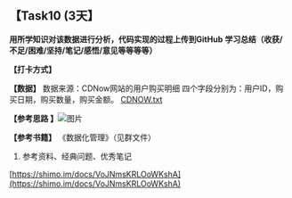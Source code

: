 ## 【Task10 (3天】
**用所学知识对该数据进行分析，代码实现的过程上传到GitHub**
**学习总结（收获/不足/困难/坚持/笔记/感悟/意见等等等等）**



**【打卡方式】**

**【数据】**
数据来源：CDNow网站的用户购买明细
四个字段分别为：用户ID，购买日期，购买数量，购买金额。
[CDNOW.txt](https://uploader.shimo.im/f/XUdLXvHZV9UtMotn.txt)


**【参考思路 】**![图片](https://uploader.shimo.im/f/gcpnLhXbwscCXd5k.png!thumbnail)

**【参考书籍】**
《数据化管理》（见群文件）


1. 参考资料、经典问题、优秀笔记

[https://shimo.im/docs/VoJNmsKRLOoWKshA](https://shimo.im/docs/VoJNmsKRLOoWKshA)
